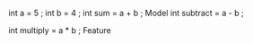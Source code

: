 int a = 5 ;
int b = 4 ;
int sum = a + b ;
 Model
int subtract = a - b ;

int multiply = a * b ;
 Feature
